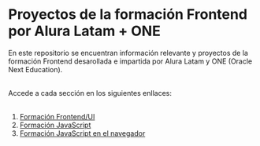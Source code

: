 # Proyectos de la formación Frontend por Alura Latam + ONE

En este repositorio se encuentran información relevante y proyectos de la formación Frontend desarollada e impartida por Alura Latam y ONE (Oracle Next Education).  
<br>

Accede a cada sección en los siguientes enllaces:  
<br>

1. [Formación Frontend/UI](01_FrontendUI)
2. [Formación JavaScript](02_JavaScript)
3. [Formación JavaScript en el navegador](03_JavaScript_en_el_Navegador)